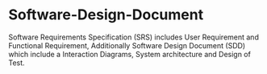 # Software-Design-Document
Software Requirements Specification (SRS) includes User Requirement and Functional Requirement, Additionally Software Design Document (SDD) which include a Interaction Diagrams, System architecture and Design of Test.  
